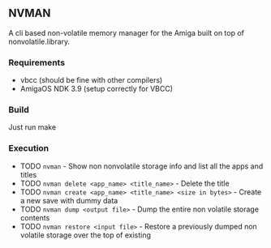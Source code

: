 ## NVMAN

A cli based non-volatile memory manager for the Amiga built on top of nonvolatile.library.

### Requirements
* vbcc (should be fine with other compilers)
* AmigaOS NDK 3.9 (setup correctly for VBCC)

### Build 
Just run make

### Execution
* TODO `nvman` - Show non nonvolatile storage info and list all the apps and titles 
* TODO `nvman delete <app_name> <title_name>` - Delete the title
* TODO `nvman create <app_name> <title_name> <size in bytes>` - Create a new save with dummy data
* TODO `nvman dump <output file>` - Dump the entire non volatile storage contents
* TODO `nvman restore <input file>` - Restore a previously dumped non volatile storage over the top of existing